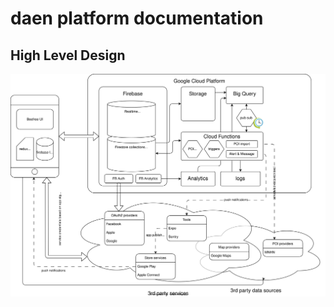 # daen platform documentation

## High Level Design

![](https://github.com/des-abeilles-et-nous/daen-docs/blob/main/environments/beefree%20HLD.drawio.svg)
